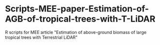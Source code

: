 # Scripts-MEE-paper-Estimation-of-AGB-of-tropical-trees-with-T-LiDAR
R scripts for MEE article "Estimation of above-ground biomass of large tropical trees with Terrestrial LiDAR"
